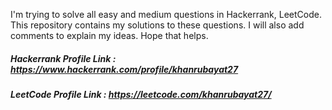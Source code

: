 I'm trying to solve all easy and medium questions in Hackerrank, LeetCode. This repository contains my solutions to these questions. I will also add comments to explain my ideas. Hope that helps.
##### Hackerrank Profile Link : https://www.hackerrank.com/profile/khanrubayat27
##### LeetCode Profile Link : https://leetcode.com/khanrubayat27/
